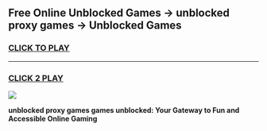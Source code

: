 
## Free Online Unblocked Games → unblocked proxy games → Unblocked Games
<h3>
<a href="https://premium.freeplayer.one?title=unblocked_proxy_games&ref=21F">CLICK TO PLAY</a></h3>
<hr>

<h3>
<a href="https://premium.freeplayer.one?title=unblocked_proxy_games&ref=21F">CLICK 2 PLAY</a>
  
</h3>

<a href="https://premium.freeplayer.one?title=unblocked_proxy_games&ref=21F/"><img src="https://clearcache.store/games.png"></a>


**unblocked proxy games games unblocked: Your Gateway to Fun and Accessible Online Gaming**
